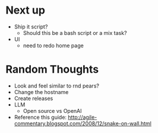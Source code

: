 # Next up
  * Ship it script?
    * Should this be a bash script or a mix task?
  * UI
    * need to redo home page

# Random Thoughts
  * Look and feel similar to rnd pears?
  * Change the hostname
  * Create releases
  * LLM
    *  Open source vs OpenAI
  * Reference this guide: http://agile-commentary.blogspot.com/2008/12/snake-on-wall.html
